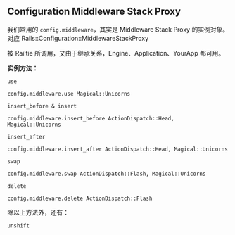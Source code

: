 ## Configuration Middleware Stack Proxy

我们常用的 `config.middleware`，其实是 Middleware Stack Proxy 的实例对象。对应 Rails::Configuration::MiddlewareStackProxy

被 Railtie 所调用，又由于继承关系，Engine、Application、YourApp 都可用。

**实例方法：**

`use`

```
config.middleware.use Magical::Unicorns
```

`insert_before & insert`

```
config.middleware.insert_before ActionDispatch::Head, Magical::Unicorns
```

`insert_after`

```
config.middleware.insert_after ActionDispatch::Head, Magical::Unicorns
```

`swap`

```
config.middleware.swap ActionDispatch::Flash, Magical::Unicorns
```

`delete`

```
config.middleware.delete ActionDispatch::Flash
```

除以上方法外，还有：

`unshift`
